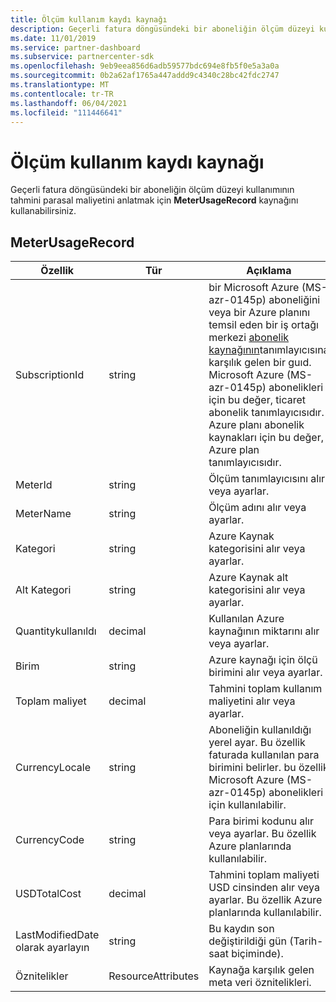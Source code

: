 ```yaml
---
title: Ölçüm kullanım kaydı kaynağı
description: Geçerli fatura döngüsündeki bir aboneliğin ölçüm düzeyi kullanımının tahmini parasal maliyetini anlatmak için MeterUsageRecord kaynağını kullanabilirsiniz.
ms.date: 11/01/2019
ms.service: partner-dashboard
ms.subservice: partnercenter-sdk
ms.openlocfilehash: 9eb9eea856d6adb59577bdc694e8fb5f0e5a3a0a
ms.sourcegitcommit: 0b2a62af1765a447addd9c4340c28bc42fdc2747
ms.translationtype: MT
ms.contentlocale: tr-TR
ms.lasthandoff: 06/04/2021
ms.locfileid: "111446641"
---
```

# <a name="meter-usage-record-resource"></a>Ölçüm kullanım kaydı kaynağı

Geçerli fatura döngüsündeki bir aboneliğin ölçüm düzeyi kullanımının tahmini parasal maliyetini anlatmak için **MeterUsageRecord** kaynağını kullanabilirsiniz.

## <a name="meterusagerecord"></a>MeterUsageRecord

| Özellik         | Tür               | Açıklama                                                                                                                                                                                                                                                                                                                                                                                         |
|------------------|--------------------|-----------------------------------------------------------------------------------------------------------------------------------------------------------------------------------------------------------------------------------------------------------------------------------------------------------------------------------------------------------------------------------------------------|
| SubscriptionId   | string             | bir Microsoft Azure (MS-azr-0145p) aboneliğini veya bir Azure planını temsil eden bir iş ortağı merkezi [abonelik kaynağının](subscription-resources.md#subscription)tanımlayıcısına karşılık gelen bir guıd. Microsoft Azure (MS-azr-0145p) abonelikleri için bu değer, ticaret abonelik tanımlayıcısıdır. Azure planı abonelik kaynakları için bu değer, Azure plan tanımlayıcısıdır. |
| MeterId          | string             | Ölçüm tanımlayıcısını alır veya ayarlar.                                                                                                                                                                                                                                                                                                                                                                  |
| MeterName        | string             | Ölçüm adını alır veya ayarlar.                                                                                                                                                                                                                                                                                                                                                                        |
| Kategori         | string             | Azure Kaynak kategorisini alır veya ayarlar.                                                                                                                                                                                                                                                                                                                                                           |
| Alt Kategori      | string             | Azure Kaynak alt kategorisini alır veya ayarlar.                                                                                                                                                                                                                                                                                                                                                       |
| Quantitykullanıldı     | decimal            | Kullanılan Azure kaynağının miktarını alır veya ayarlar.                                                                                                                                                                                                                                                                                                                                               |
| Birim             | string             | Azure kaynağı için ölçü birimini alır veya ayarlar.                                                                                                                                                                                                                                                                                                                                            |
| Toplam maliyet        | decimal            | Tahmini toplam kullanım maliyetini alır veya ayarlar.                                                                                                                                                                                                                                                                                                                                                     |
| CurrencyLocale   | string             | Aboneliğin kullanıldığı yerel ayar. Bu özellik faturada kullanılan para birimini belirler. bu özellik Microsoft Azure (MS-azr-0145p) abonelikleri için kullanılabilir.                                                                                                                                                                                                      |
| CurrencyCode     | string             | Para birimi kodunu alır veya ayarlar. Bu özellik Azure planlarında kullanılabilir.                                                                                                                                                                                                                                                                                                                         |
| USDTotalCost     | decimal            | Tahmini toplam maliyeti USD cinsinden alır veya ayarlar. Bu özellik Azure planlarında kullanılabilir.                                                                                                                                                                                                                                                                                                           |
| LastModifiedDate olarak ayarlayın | string             | Bu kaydın son değiştirildiği gün (Tarih-saat biçiminde).                                                                                                                                                                                                                                                                                                                                   |
| Öznitelikler       | ResourceAttributes | Kaynağa karşılık gelen meta veri öznitelikleri.                                                                                                                                                                                                                                                                                                                                              |
